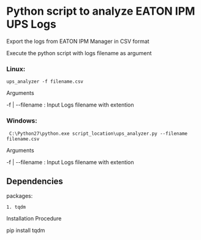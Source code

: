 # Python script to analyze EATON IPM UPS Logs


Export the logs from EATON IPM Manager in CSV format

Execute the python script with logs filename as argument

### Linux:

```
ups_analyzer -f filename.csv
```
Arguments 

-f | --filename : Input Logs filename with extention

### Windows:
```
 C:\Python27\python.exe script_location\ups_analyzer.py --filename filename.csv
```
Arguments 

-f | --filename : Input Logs filename with extention


## Dependencies

packages:

    1. tqdm

Installation Procedure

pip install tqdm
